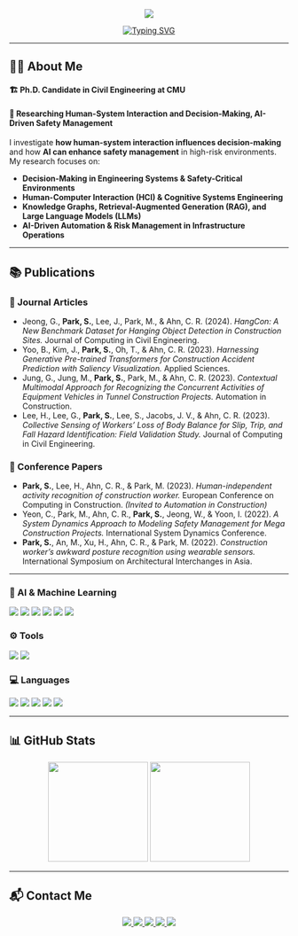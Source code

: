 <div align="center">
<img src="https://capsule-render.vercel.app/api?type=soft&color=6D6E71&height=180&section=header&text=Seongeun%20Park&fontSize=45&fontColor=ffffff&fontAlign=50&fontAlignY=50&font=Helvetica&desc=AI%20for%20Human-System%20Interaction%20|%20Decision%20Support&descAlign=50&descAlignY=70" />

  [![Typing SVG](https://readme-typing-svg.demolab.com?font=Helvetica&weight=500&size=30&pause=1000&color=374151&center=true&vCenter=true&random=true&width=800&height=70&lines=AI+for+Human-System+Interaction+%7C+Decision+Support;Risk+Analysis+%7C+Safety-Critical+Engineering;Knowledge+Graph+%7C+RAG+%7C+Automation)](https://git.io/typing-svg)
</div>


---

## 👨‍💻 About Me  
<div align="left">
  <h4> 🏗️ Ph.D. Candidate in Civil Engineering at CMU </h4>
  <h4> 🔬 Researching Human-System Interaction and Decision-Making, AI-Driven Safety Management</h4>
</div>

I investigate **how human-system interaction influences decision-making** and how **AI can enhance safety management** in high-risk environments. My research focuses on:  
- **Decision-Making in Engineering Systems & Safety-Critical Environments**  
- **Human-Computer Interaction (HCI) & Cognitive Systems Engineering**  
- **Knowledge Graphs, Retrieval-Augmented Generation (RAG), and Large Language Models (LLMs)**  
- **AI-Driven Automation & Risk Management in Infrastructure Operations**  

---

## 📚 Publications  

### **📖 Journal Articles**  
- Jeong, G., **Park, S.**, Lee, J., Park, M., & Ahn, C. R. (2024). *HangCon: A New Benchmark Dataset for Hanging Object Detection in Construction Sites.* Journal of Computing in Civil Engineering.  
- Yoo, B., Kim, J., **Park, S.**, Oh, T., & Ahn, C. R. (2023). *Harnessing Generative Pre-trained Transformers for Construction Accident Prediction with Saliency Visualization.* Applied Sciences.  
- Jung, G., Jung, M., **Park, S.**, Park, M., & Ahn, C. R. (2023). *Contextual Multimodal Approach for Recognizing the Concurrent Activities of Equipment Vehicles in Tunnel Construction Projects.* Automation in Construction.  
- Lee, H., Lee, G., **Park, S.**, Lee, S., Jacobs, J. V., & Ahn, C. R. (2023). *Collective Sensing of Workers’ Loss of Body Balance for Slip, Trip, and Fall Hazard Identification: Field Validation Study.* Journal of Computing in Civil Engineering.  

### **🎤 Conference Papers**  
- **Park, S.**, Lee, H., Ahn, C. R., & Park, M. (2023). *Human-independent activity recognition of construction worker.* European Conference on Computing in Construction. *(Invited to Automation in Construction)*  
- Yeon, C., Park, M., Ahn, C. R., **Park, S.**, Jeong, W., & Yoon, I. (2022). *A System Dynamics Approach to Modeling Safety Management for Mega Construction Projects.* International System Dynamics Conference.  
- **Park, S.**, An, M., Xu, H., Ahn, C. R., & Park, M. (2022). *Construction worker’s awkward posture recognition using wearable sensors.* International Symposium on Architectural Interchanges in Asia.  

---

### 🤖 AI & Machine Learning  
<div align="left">
  <img src="https://img.shields.io/badge/Activity%20Recognition-00599C?style=for-the-badge&logo=sensory&logoColor=white"/>
  <img src="https://img.shields.io/badge/Object%20Detection-FF6F00?style=for-the-badge&logo=opencv&logoColor=white"/>
  <img src="https://img.shields.io/badge/Pose%20Estimation-8A2BE2?style=for-the-badge&logo=computer-vision&logoColor=white"/>
  <img src="https://img.shields.io/badge/Retrieval--Augmented%20Generation-008CC1?style=for-the-badge&logo=openai&logoColor=white"/>
  <img src="https://img.shields.io/badge/Knowledge%20Graph-FFD700?style=for-the-badge&logo=neo4j&logoColor=white"/>
  <img src="https://img.shields.io/badge/Statistical%20%26%20Causal%20Analysis-DAA520?style=for-the-badge&logo=analytics&logoColor=white"/>
</div>

### ⚙️ Tools  
<div align="left">
  <img src="https://img.shields.io/badge/Neo4j-008CC1?style=for-the-badge&logo=Neo4j&logoColor=white"/>
  <img src="https://img.shields.io/badge/Git-F05032?style=for-the-badge&logo=Git&logoColor=white"/>
</div>

### 💻 Languages  
<div align="left">
  <img src="https://img.shields.io/badge/Python-3776AB?style=for-the-badge&logo=Python&logoColor=white"/>
  <img src="https://img.shields.io/badge/JavaScript-F7DF1E?style=for-the-badge&logo=JavaScript&logoColor=white"/>
  <img src="https://img.shields.io/badge/C++-00599C?style=for-the-badge&logo=C%2B%2B&logoColor=white"/>
  <img src="https://img.shields.io/badge/R-276DC3?style=for-the-badge&logo=R&logoColor=white"/>
  <img src="https://img.shields.io/badge/SQL-4479A1?style=for-the-badge&logo=database&logoColor=white"/>
</div>

---

## 📊 GitHub Stats  
<div align="center">
  <img height="180em" src="https://github-readme-streak-stats.herokuapp.com/?user=separk-1&theme=ayu-mirage"/>
  <img height="180em" src="https://github-readme-stats.vercel.app/api/top-langs/?username=separk-1&layout=compact&theme=ayu-mirage"/>
</div>

---

## 📬 Contact Me  
<div align="center">
  <a href="mailto:seongeup@andrew.cmu.edu">
    <img src="https://img.shields.io/badge/Gmail-EA4335?style=for-the-badge&logo=gmail&logoColor=white"/>
  </a>
  <a href="https://github.com/separk-1">
    <img src="https://img.shields.io/badge/Github-181717?style=for-the-badge&logo=github&logoColor=white"/>
  </a>
  <a href="https://www.linkedin.com/in/separk111/">
    <img src="https://img.shields.io/badge/LinkedIn-0077B5?style=for-the-badge&logo=linkedin&logoColor=white"/>
  </a>
  <a href="https://scholar.google.com/citations?user=G1eiHDcAAAAJ&hl=ko">
    <img src="https://img.shields.io/badge/Google%20Scholar-4285F4?style=for-the-badge&logo=googlescholar&logoColor=white"/>
  </a>
  <a href="https://separk-1.github.io">
    <img src="https://img.shields.io/badge/Website-FF9800?style=for-the-badge&logo=googlechrome&logoColor=white"/>
  </a>
</div>
